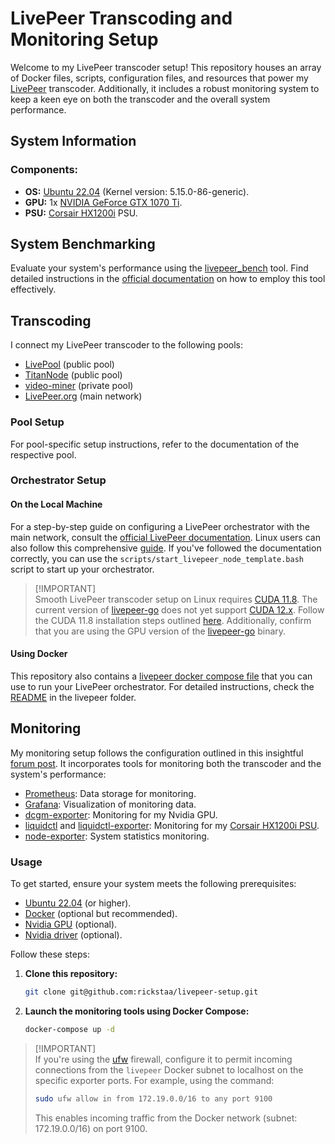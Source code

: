 # LivePeer Transcoding and Monitoring Setup

Welcome to my LivePeer transcoder setup! This repository houses an array of Docker files, scripts, configuration files, and resources that power my [LivePeer](https://livepeer.org/) transcoder. Additionally, it includes a robust monitoring system to keep a keen eye on both the transcoder and the overall system performance.

## System Information

### Components:

- **OS:** [Ubuntu 22.04](https://releases.ubuntu.com/jammy/) (Kernel version: 5.15.0-86-generic).
- **GPU:** 1x [NVIDIA GeForce GTX 1070 Ti](https://www.nvidia.com/en-us/geforce/news/nvidia-geforce-gtx-1070-ti/).
- **PSU:** [Corsair HX1200i](https://www.corsair.com/us/en/p/psu/cp-9020070-na/hxi-series-hx1200i-high-performance-atx-power-supply-1200-watt-80-plus-platinum-certified-psu-cp-9020070-na) PSU.

## System Benchmarking

Evaluate your system's performance using the [livepeer_bench](https://github.com/livepeer/go-livepeer/blob/master/cmd/livepeer_bench/livepeer_bench.go) tool. Find detailed instructions in the [official documentation](https://docs.livepeer.org/orchestrators/guides/benchmark-transcoding) on how to employ this tool effectively.

## Transcoding

I connect my LivePeer transcoder to the following pools:

- [LivePool](https://www.livepool.io/) (public pool)
- [TitanNode](https://titan-node.com/) (public pool)
- [video-miner](https://www.video-miner.com/) (private pool)
- [LivePeer.org](https://livepeer.org/) (main network)

### Pool Setup

For pool-specific setup instructions, refer to the documentation of the respective pool.

### Orchestrator Setup

#### On the Local Machine

For a step-by-step guide on configuring a LivePeer orchestrator with the main network, consult the [official LivePeer documentation](https://docs.livepeer.org/orchestrators/guides/get-started). Linux users can also follow this comprehensive [guide](https://hedgedoc.ddvtech.com/wpwHEXMFTueUM7jqhikTvw). If you've followed the documentation correctly, you can use the `scripts/start_livepeer_node_template.bash` script to start up your orchestrator.

> [!IMPORTANT]\
> Smooth LivePeer transcoder setup on Linux requires [CUDA 11.8](https://developer.nvidia.com/cuda-11-8-0-download-archive). The current version of [livepeer-go](https://github.com/livepeer/go-livepeer) does not yet support [CUDA 12.x](https://developer.nvidia.com/cuda-downloads). Follow the CUDA 11.8 installation steps outlined [here](https://docs.nvidia.com/cuda/cuda-installation-guide-linux/index.html). Additionally, confirm that you are using the GPU version of the [livepeer-go](https://github.com/livepeer/go-livepeer) binary.

#### Using Docker

This repository also contains a [livepeer docker compose file](livepeer/docker-compose.yml) that you can use to run your LivePeer orchestrator. For detailed instructions, check the [README](livepeer/README.md) in the livepeer folder.

## Monitoring

My monitoring setup follows the configuration outlined in this insightful [forum post](https://forum.livepeer.org/t/guide-transcoder-monitoring-with-prometheus-grafana). It incorporates tools for monitoring both the transcoder and the system's performance:

- [Prometheus](https://prometheus.io/): Data storage for monitoring.
- [Grafana](https://grafana.com): Visualization of monitoring data.
- [dcgm-exporter](https://github.com/NVIDIA/dcgm-exporter): Monitoring for my Nvidia GPU.
- [liquidctl](https://github.com/liquidctl/liquidctl) and [liquidctl-exporter](https://github.com/paha/liquidctl-exporter): Monitoring for my [Corsair HX1200i PSU](https://www.corsair.com/us/en/p/psu/cp-9020070-na/hxi-series-hx1200i-high-performance-atx-power-supply-1200-watt-80-plus-platinum-certified-psu-cp-9020070-na).
- [node-exporter](https://grafana.com/oss/prometheus/exporters/node-exporter/?tab=installation): System statistics monitoring.

### Usage

To get started, ensure your system meets the following prerequisites:

- [Ubuntu 22.04](https://releases.ubuntu.com/jammy/) (or higher).
- [Docker](https://docs.docker.com/engine/install/ubuntu/) (optional but recommended).
- [Nvidia GPU](https://www.nvidia.com/en-us/geforce/graphics-cards/30-series/rtx-3080/) (optional).
- [Nvidia driver](https://www.nvidia.com/Download/driverResults.aspx/172837/en-us) (optional).

Follow these steps:

1. **Clone this repository:**

   ```bash
   git clone git@github.com:rickstaa/livepeer-setup.git
   ```

2. **Launch the monitoring tools using Docker Compose:**

   ```bash
   docker-compose up -d
   ```

> [!IMPORTANT]\
> If you're using the [ufw](https://help.ubuntu.com/community/UFW) firewall, configure it to permit incoming connections from the `livepeer` Docker subnet to localhost on the specific exporter ports. For example, using the command:
>
> ```bash
> sudo ufw allow in from 172.19.0.0/16 to any port 9100
> ```
>
> This enables incoming traffic from the Docker network (subnet: 172.19.0.0/16) on port 9100.
